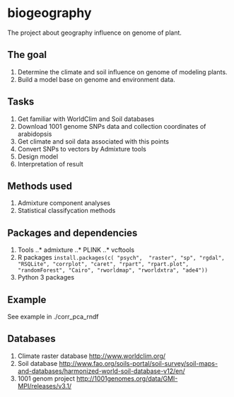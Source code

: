 # biogeography
The project about geography influence on genome of plant.
## The goal
1. Determine the climate and soil influence on genome of
modeling plants.
2. Build a model base on genome and environment data.

## Tasks
1. Get familiar with WorldClim and Soil databases
2. Download 1001 genome SNPs data and collection coordinates of arabidopsis
3. Get climate and soil data associated with this points
4. Convert SNPs to vectors by Admixture tools
5. Design model
6. Interpretation of result

## Methods used
1. Admixture component analyses
2. Statistical classifycation methods

## Packages and dependencies
1. Tools
..* admixture
..* PLINK
..* vcftools
2. R packages
`install.packages(c(
    "psych", 
    "raster",
    "sp",
    "rgdal",
    "RSQLite",
    "corrplot",
    "caret",
    "rpart",
    "rpart.plot",
    "randomForest",
    "Cairo",
    "rworldmap",
    "rworldxtra",
    "ade4"))`
3. Python 3 packages

## Example
See example in ./corr_pca_rndf

## Databases
1. Climate raster database http://www.worldclim.org/
2. Soil database http://www.fao.org/soils-portal/soil-survey/soil-maps-and-databases/harmonized-world-soil-database-v12/en/
3. 1001 genom project http://1001genomes.org/data/GMI-MPI/releases/v3.1/
